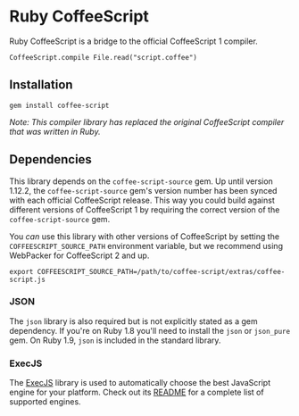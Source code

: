 Ruby CoffeeScript
=================

Ruby CoffeeScript is a bridge to the official CoffeeScript 1 compiler.

    CoffeeScript.compile File.read("script.coffee")


Installation
------------

    gem install coffee-script

*Note: This compiler library has replaced the original CoffeeScript
 compiler that was written in Ruby.*


Dependencies
------------

This library depends on the `coffee-script-source` gem. Up until version 1.12.2, the `coffee-script-source` gem's version number has been synced with each official CoffeeScript release. This way you could build against different versions of CoffeeScript 1 by requiring the correct version of the `coffee-script-source` gem.

You *can* use this library with other versions of CoffeeScript by setting the `COFFEESCRIPT_SOURCE_PATH` environment variable, but we recommend using WebPacker for CoffeeScript 2 and up.

    export COFFEESCRIPT_SOURCE_PATH=/path/to/coffee-script/extras/coffee-script.js

### JSON

The `json` library is also required but is not explicitly stated as a
gem dependency. If you're on Ruby 1.8 you'll need to install the
`json` or `json_pure` gem. On Ruby 1.9, `json` is included in the
standard library.

### ExecJS

The [ExecJS](https://github.com/sstephenson/execjs) library is used to automatically choose the best JavaScript engine for your platform. Check out its [README](https://github.com/sstephenson/execjs/blob/master/README.md) for a complete list of supported engines.
